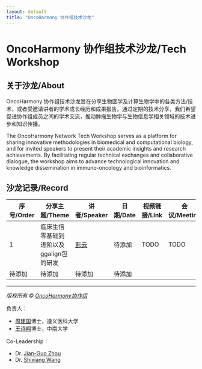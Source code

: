 ```yaml
---
layout: default
title: "OncoHarmony 协作组技术沙龙"
---
```


# OncoHarmony 协作组技术沙龙/Tech Workshop

## 关于沙龙/About

OncoHarmony 协作组技术沙龙旨在分享生物医学及计算生物学中的各类方法/技术，或者受邀请讲者的学术成长经历和成果报告。通过定期的技术分享，我们希望促进协作组成员之间的学术交流，推动肿瘤生物学与生物信息学相关领域的技术进步和知识传播。

The OncoHarmony Network Tech Workshop serves as a platform for sharing innovative methodologies in biomedical and computational biology, and for invited speakers to present their academic insights and research achievements. By facilitating regular technical exchanges and collaborative dialogue, the workshop aims to advance technological innovation and knowledge dissemination in immuno-oncology and bioinformatics.

## 沙龙记录/Record

| 序号/Order | 分享主题/Theme | 讲者/Speaker | 日期/Date | 视频链接/Link | 会议/Meeting |
|-----|---------|------|------|----------|---|
| 1 | 临床生信零基础到进阶以及ggalign包的研发 | [彭云](https://github.com/Yunuuuu) | 待添加 | TODO | TODO |
| 待添加 | 待添加 | 待添加 | 待添加 | | |

---

*版权所有 © [OncoHarmony协作组](https://zhoulab.ac.cn/)* 

负责人：
- [周建国](https://github.com/JianGuoZhou3)博士，遵义医科大学
- [王诗翔](https://github.com/ShixiangWang)博士，中南大学

Co-Leadership：
- Dr. [Jian-Guo Zhou](https://github.com/JianGuoZhou3)
- Dr. [Shixiang Wang](https://github.com/ShixiangWang)
